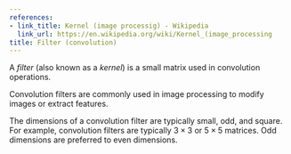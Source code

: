 ```yaml
---
references:
- link_title: Kernel (image processig) - Wikipedia
  link_url: https://en.wikipedia.org/wiki/Kernel_(image_processing
title: Filter (convolution)
---
```

A *filter* (also known as a *kernel*) is a small matrix
used in convolution operations.

Convolution filters are commonly used in image processing
to modify images or extract features.

The dimensions of a convolution filter are typically small,
odd, and square. For example, convolution filters are typically
$3 \times 3$ or $5 \times 5$ matrices. Odd dimensions are
preferred to even dimensions.